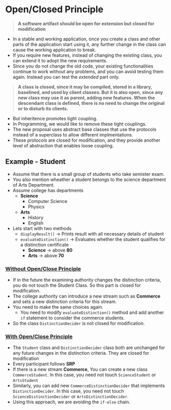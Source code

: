 # Open/Closed Principle

> **A software artifact should be open for extension but closed for modification**

- In a stable and working application, once you create a class and other parts of the application start using it, any further change in the class can cause the working application to break.
- If you require new features, instead of changing the existing class, you can extend it to adopt the new requirements.
- Since you do not change the old code, your existing functionalities continue to work without any problems, and you can avoid testing them again. Instead you can test the *extended* part only. 

> **A class is closed, since it may be compiled, stored in a library, baselined, and used by client classes. But it is also open, since any new class may use it as parent, adding new features. When the descendant class is defined, there is no need to change the original or to disturb its clients.**

- But inheritence promotes tight coupling. 
- In Programming, we would like to remove these tight couplings. 
- The new proposal uses abstract base classes that use the protocols instead of a superclass to allow different implmentations. 
- These protocols are closed for modification, and they provide another level of abstraction that enables loose coupling. 

## Example  - Student

- Assume that there is a small group of students who take semister exam. 
- You also mention wheather a student belongs to the science department of Arts Department. 
- Assume college has departments
    - **Science**
        - Computer Science
        - Physics
    - **Arts**
        - History
        - English
- Lets start with two methods
    - `displayResult()` -> Prints result with all necessary details of student
    - `evaluateDistinction()` -> Evaluates whether the student qualifies for a distinction certificate
        - **Science** -> above **80**
        - **Arts** -> above **70**

### [Without Open/Close Principle](WithoutOpenClosePrinicple/Client.java)

- If in the future the examining authority changes the distinction criteria, you do not touch the Student Class. So this part is closed for modification. 
- The college authority can introduce a new stream such as **Commerce** and sets a new distinction criteria for this stream. 
- You need to make the same choices again. 
    - You need to modify `evaluateDistinction()` method and add another `if` statement to consider the commerce students. 
- So the class `DistinctionDecider` is not closed for modification. 

### [With Open/Close Principle](WithOpenClosePrinciple/Client.java)

- The `Student` class and `DistinctionDecider` class both are unchanged for any future changes in the distinction criteria. They are closed for modification
- Every participant follows **SRP**
- If there is a new stream **Commerce**, You can create a new class `CommerceStudent`. In this case, you need not touch `ScienceStudent` or `ArtsStudent`
- Similarly, you can add new `CommerceDistinctionDecider` that implements `DistinctionDecider`. In this case, you need not touch `ScienceDistinctionDecider` or `ArtsDistinctionDecider`. 
- Using this approach, we are avoiding the `if-else` chain. 
